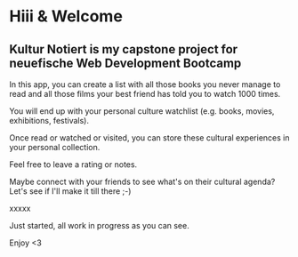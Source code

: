 # Hiii & Welcome
## Kultur Notiert is my capstone project for neuefische Web Development Bootcamp
In this app, you can create a list with all those books you never manage to read and all those films your best friend has told you to watch 1000 times.

You will end up with your personal culture watchlist (e.g. books, movies, exhibitions, festivals).

Once read or watched or visited, you can store these cultural experiences in your personal collection.

Feel free to leave a rating or notes.

Maybe connect with your friends to see what's on their cultural agenda? Let's see if I'll make it till there ;-)

xxxxx

Just started, all work in progress as you can see.

Enjoy <3
